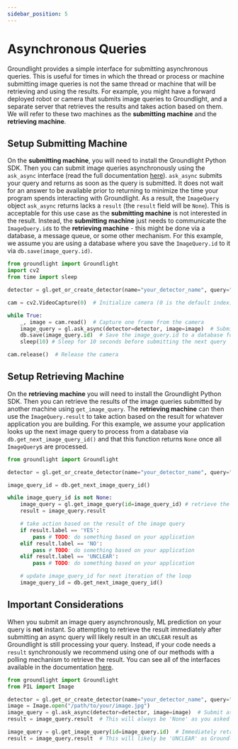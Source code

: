 ```yaml
---
sidebar_position: 5
---
```


# Asynchronous Queries

Groundlight provides a simple interface for submitting asynchronous queries. This is useful for times in which the thread or process or machine submitting image queries is not the same thread or machine that will be retrieving and using the results. For example, you might have a forward deployed robot or camera that submits image queries to Groundlight, and a separate server that retrieves the results and takes action based on them. We will refer to these two machines as the **submitting machine** and the **retrieving machine**.

## Setup Submitting Machine
On the **submitting machine**, you will need to install the Groundlight Python SDK. Then you can submit image queries asynchronously using the `ask_async` interface (read the full documentation [here](pathname:///python-sdk/api-reference-docs/#groundlight.client.Groundlight.ask_async)). `ask_async` submits your query and returns as soon as the query is submitted. It does not wait for an answer to be available prior to returning to minimize the time your program spends interacting with Groundlight. As a result, the `ImageQuery` object `ask_async` returns lacks a `result` (the `result` field will be `None`). This is acceptable for this use case as the **submitting machine** is not interested in the result. Instead, the **submitting machine** just needs to communicate the `ImageQuery.id`s to the **retrieving machine** - this might be done via a database, a message queue, or some other mechanism. For this example, we assume you are using a database where you save the `ImageQuery.id` to it via `db.save(image_query.id)`.

```python notest
from groundlight import Groundlight
import cv2
from time import sleep

detector = gl.get_or_create_detector(name="your_detector_name", query="your_query")

cam = cv2.VideoCapture(0)  # Initialize camera (0 is the default index) 

while True:
    _, image = cam.read()  # Capture one frame from the camera
    image_query = gl.ask_async(detector=detector, image=image)  # Submit the frame to Groundlight
    db.save(image_query.id)  # Save the image_query.id to a database for the retrieving machine to use
    sleep(10) # Sleep for 10 seconds before submitting the next query

cam.release()  # Release the camera

```

## Setup Retrieving Machine
On the **retrieving machine** you will need to install the Groundlight Python SDK. Then you can retrieve the results of the image queries submitted by another machine using `get_image_query`. The **retrieving machine** can then use the `ImageQuery.result` to take action based on the result for whatever application you are building. For this example, we assume your application looks up the next image query to process from a database via `db.get_next_image_query_id()` and that this function returns `None` once all `ImageQuery`s are processed.
```python notest
from groundlight import Groundlight

detector = gl.get_or_create_detector(name="your_detector_name", query="your_query")

image_query_id = db.get_next_image_query_id()  

while image_query_id is not None:
    image_query = gl.get_image_query(id=image_query_id) # retrieve the image query from Groundlight
    result = image_query.result

    # take action based on the result of the image query
    if result.label == 'YES':
        pass # TODO: do something based on your application
    elif result.label == 'NO':
        pass # TODO: do something based on your application
    elif result.label == 'UNCLEAR':
        pass # TODO: do something based on your application

    # update image_query_id for next iteration of the loop
    image_query_id = db.get_next_image_query_id()
```

## Important Considerations
When you submit an image query asynchronously, ML prediction on your query is **not** instant. So attempting to retrieve the result immediately after submitting an async query will likely result in an `UNCLEAR` result as Groundlight is still processing your query. Instead, if your code needs a `result` synchronously we recommend using one of our methods with a polling mechanism to retrieve the result. You can see all of the interfaces available in the documentation [here](pathname:///python-sdk/api-reference-docs/#groundlight.client.Groundlight).

```python notest
from groundlight import Groundlight
from PIL import Image

detector = gl.get_or_create_detector(name="your_detector_name", query="your_query")
image = Image.open("/path/to/your/image.jpg")
image_query = gl.ask_async(detector=detector, image=image)  # Submit async query to Groundlight
result = image_query.result  # This will always be 'None' as you asked asynchronously

image_query = gl.get_image_query(id=image_query.id)  # Immediately retrieve the image query from Groundlight
result = image_query.result  # This will likely be 'UNCLEAR' as Groundlight is still processing your query
```